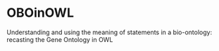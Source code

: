 # OBOinOWL
Understanding and using the meaning of statements in a bio-ontology: recasting the Gene Ontology in OWL
